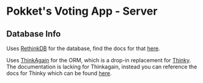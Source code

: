 # Pokket's Voting App - Server

## Database Info
Uses [RethinkDB](https://rethinkdb.com) for the database, find the docs for that [here](https://rethinkdb.com/api/javascript/).

Uses [ThinkAgain](https://github.com/mbroadst/thinkagain) for the ORM, which is a drop-in replacement for [Thinky](https://github.com/neumino/thinky).
The documentation is lacking for Thinkagain, instead you can reference the docs for Thinky which can be found [here](http://justonepixel.com/thinky/documentation/).